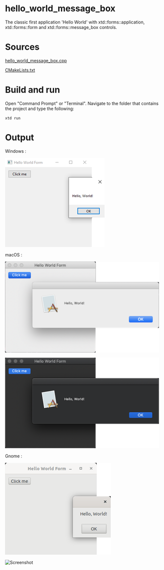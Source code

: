 # hello_world_message_box

The classic first application 'Hello World' with xtd::forms::application, xtd::forms::form and xtd::forms::message_box controls.

# Sources

[hello_world_message_box.cpp](hello_world_message_box.cpp)

[CMakeLists.txt](CMakeLists.txt)

# Build and run

Open "Command Prompt" or "Terminal". Navigate to the folder that contains the project and type the following:

```shell
xtd run
```

# Output

Windows :

![Screenshot](../../../docs/pictures/examples/hello_world_message_box_w.png)

macOS :

![Screenshot](../../../docs/pictures/examples/hello_world_message_box_m.png)

![Screenshot](../../../docs/pictures/examples/hello_world_message_box_md.png)

Gnome :

![Screenshot](../../../docs/pictures/examples/hello_world_message_box_g.png)

![Screenshot](../../../docs/Pictures/examples/hello_world_message_boxgd.png)
